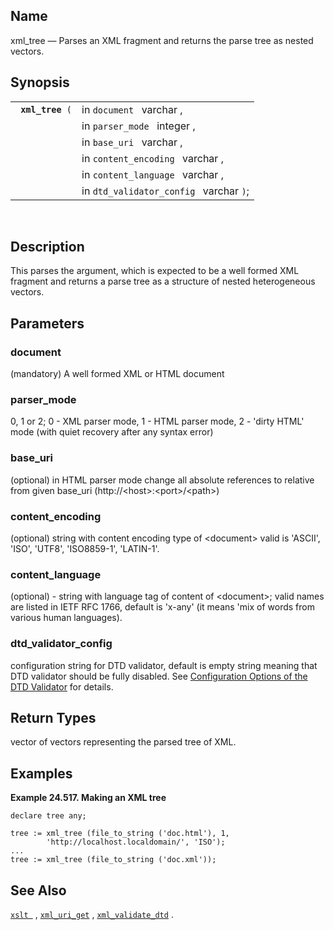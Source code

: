 <div>

<div>

</div>

<div>

## Name

xml_tree — Parses an XML fragment and returns the parse tree as nested
vectors.

</div>

<div>

## Synopsis

<div>

|                       |                                         |
|-----------------------|-----------------------------------------|
| ` `**`xml_tree`**` (` | in `document ` varchar ,                |
|                       | in `parser_mode ` integer ,             |
|                       | in `base_uri ` varchar ,                |
|                       | in `content_encoding ` varchar ,        |
|                       | in `content_language ` varchar ,        |
|                       | in `dtd_validator_config ` varchar `)`; |

<div>

 

</div>

</div>

</div>

<div>

## Description

This parses the argument, which is expected to be a well formed XML
fragment and returns a parse tree as a structure of nested heterogeneous
vectors.

</div>

<div>

## Parameters

<div>

### document

(mandatory) A well formed XML or HTML document

</div>

<div>

### parser_mode

0, 1 or 2; 0 - XML parser mode, 1 - HTML parser mode, 2 - 'dirty HTML'
mode (with quiet recovery after any syntax error)

</div>

<div>

### base_uri

(optional) in HTML parser mode change all absolute references to
relative from given base_uri (http://\<host\>:\<port\>/\<path\>)

</div>

<div>

### content_encoding

(optional) string with content encoding type of \<document\> valid is
'ASCII', 'ISO', 'UTF8', 'ISO8859-1', 'LATIN-1'.

</div>

<div>

### content_language

(optional) - string with language tag of content of \<document\>; valid
names are listed in IETF RFC 1766, default is 'x-any' (it means 'mix of
words from various human languages).

</div>

<div>

### dtd_validator_config

configuration string for DTD validator, default is empty string meaning
that DTD validator should be fully disabled. See
<a href="dtd_config.html" class="link"
title="15.7.2. Configuration Options of the DTD Validator">Configuration
Options of the DTD Validator</a> for details.

</div>

</div>

<div>

## Return Types

vector of vectors representing the parsed tree of XML.

</div>

<div>

## Examples

<div>

**Example 24.517. Making an XML tree**

<div>

``` screen
declare tree any;

tree := xml_tree (file_to_string ('doc.html'), 1,
        'http://localhost.localdomain/', 'ISO');
...
tree := xml_tree (file_to_string ('doc.xml'));
```

</div>

</div>

  

</div>

<div>

## See Also

<a href="fn_xslt.html" class="link" title="xslt"><code
class="function">xslt </code></a> ,
<a href="fn_xml_uri_get.html" class="link" title="xml_uri_get"><code
class="function">xml_uri_get</code></a> ,
<a href="fn_xml_validate_dtd.html" class="link"
title="xml_validate_dtd"><code
class="function">xml_validate_dtd</code></a> .

</div>

</div>

